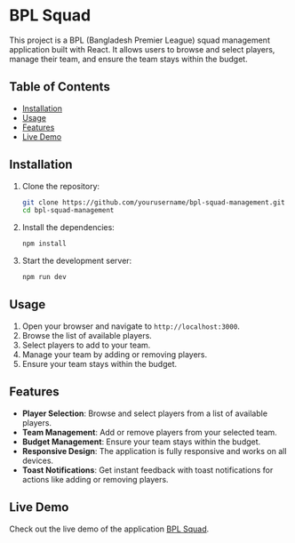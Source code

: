 # BPL Squad

This project is a BPL (Bangladesh Premier League) squad management application built with React. It allows users to browse and select players, manage their team, and ensure the team stays within the budget.

## Table of Contents

-   [Installation](#installation)
-   [Usage](#usage)
-   [Features](#features)
-   [Live Demo](#live-demo)

## Installation

1. Clone the repository:

    ```sh
    git clone https://github.com/yourusername/bpl-squad-management.git
    cd bpl-squad-management
    ```

2. Install the dependencies:

    ```sh
    npm install
    ```

3. Start the development server:

    ```sh
    npm run dev
    ```

## Usage

1. Open your browser and navigate to `http://localhost:3000`.
2. Browse the list of available players.
3. Select players to add to your team.
4. Manage your team by adding or removing players.
5. Ensure your team stays within the budget.

## Features

-   **Player Selection**: Browse and select players from a list of available players.
-   **Team Management**: Add or remove players from your selected team.
-   **Budget Management**: Ensure your team stays within the budget.
-   **Responsive Design**: The application is fully responsive and works on all devices.
-   **Toast Notifications**: Get instant feedback with toast notifications for actions like adding or removing players.

## Live Demo

Check out the live demo of the application [BPL Squad](https://bpl-squad-using-react.surge.sh/).
